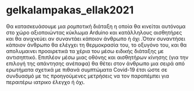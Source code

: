# gelkalampakas_ellak2021
Θα κατασκευάσουμε μια ρομποτική διάταξη η οποία θα κινείται αυτόνομα στο χώρο αξιοποιώντας κύκλωμα Arduino και κατάλληλους αισθητήρες και θα ανιχνεύει αν συναντάει κάποιον άνθρωπο ή όχι .Όταν συναντήσει κάποιον άνθρωπο θα ελέγχει τη θερμοκρασία του, το οξυγόνο του, και θα απολυμαινει προαιρετικά τα χέρια του μέσω ειδικής διάταξης με αντισηπτικό. Επιπλέον μέσω μιας οθόνης και αισθητήρων κίνησης (για την επιλογή της απάντησης ανέπαφα)  θα θέτει στον άνθρωπο μια σειρά από ερωτήματα σχετικά με πιθανά συμπτώματα Covid-19 έτσι ώστε σε συνδυασμό με τις προηγούμενες μετρήσεις να τον παραπέμπει για περαιτέρω ιατρικο έλεγχο ή όχι. 
